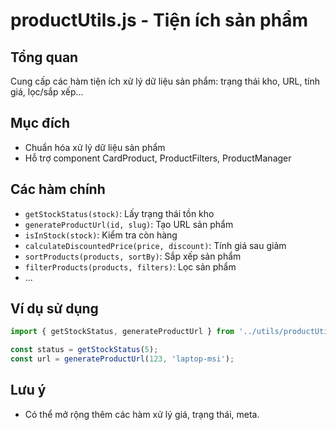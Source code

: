 # productUtils.js - Tiện ích sản phẩm

## Tổng quan
Cung cấp các hàm tiện ích xử lý dữ liệu sản phẩm: trạng thái kho, URL, tính giá, lọc/sắp xếp...

## Mục đích
- Chuẩn hóa xử lý dữ liệu sản phẩm
- Hỗ trợ component CardProduct, ProductFilters, ProductManager

## Các hàm chính
- `getStockStatus(stock)`: Lấy trạng thái tồn kho
- `generateProductUrl(id, slug)`: Tạo URL sản phẩm
- `isInStock(stock)`: Kiểm tra còn hàng
- `calculateDiscountedPrice(price, discount)`: Tính giá sau giảm
- `sortProducts(products, sortBy)`: Sắp xếp sản phẩm
- `filterProducts(products, filters)`: Lọc sản phẩm
- ...

## Ví dụ sử dụng
```js
import { getStockStatus, generateProductUrl } from '../utils/productUtils';

const status = getStockStatus(5);
const url = generateProductUrl(123, 'laptop-msi');
```

## Lưu ý
- Có thể mở rộng thêm các hàm xử lý giá, trạng thái, meta.